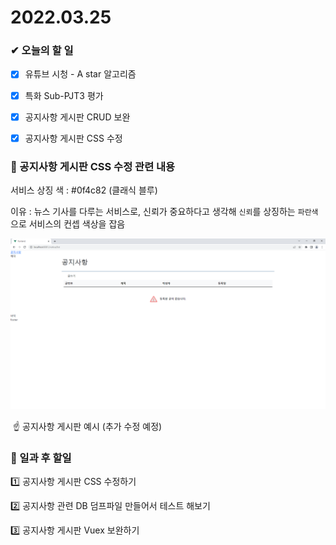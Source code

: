 # 2022.03.25

### ✔ 오늘의 할 일

- [x] 유튜브 시청 - A star 알고리즘
- [x] 특화 Sub-PJT3 평가

- [x] 공지사항 게시판 CRUD 보완
- [x] 공지사항 게시판 CSS 수정



### 🎨 공지사항 게시판 CSS 수정 관련 내용

서비스 상징 색 : \#0f4c82 (클래식 블루)

이유 : 뉴스 기사를 다루는 서비스로, 신뢰가 중요하다고 생각해 ```신뢰```를 상징하는 ```파란색```으로 서비스의 컨셉 색상을 잡음

![NoticeSample.png](./assets/README_0325/NoticeSample.png)



​                                                                 ☝  공지사항 게시판 예시 (추가 수정 예정)



### 📁 일과 후 할일

1️⃣ 공지사항 게시판 CSS 수정하기

2️⃣ 공지사항 관련 DB 덤프파일 만들어서 테스트 해보기

3️⃣ 공지사항 게시판 Vuex 보완하기